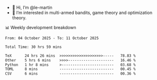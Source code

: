 - 👋 Hi, I’m @le-martin
- 👀 I’m interested in multi-armed bandits, game theory and optimization theory.
<!---- 💞️ I’m looking to collaborate on ...
- 📫 How to reach me ...-->

<!---
Tutorial for using WakaTime stats in GitHub profile: https://github.com/athul/waka-readme
-->

📊 Weekly development breakdown
<!--START_SECTION:waka-->

```txt
From: 04 October 2025 - To: 11 October 2025

Total Time: 30 hrs 59 mins

TeX      24 hrs 26 mins  >>>>>>>>>>>>>>>>>>>>-----   78.83 %
Other    5 hrs 6 mins    >>>>---------------------   16.46 %
Python   1 hr 8 mins     >------------------------   03.68 %
TOML     8 mins          -------------------------   00.45 %
CSV      6 mins          -------------------------   00.36 %
```

<!--END_SECTION:waka-->

<!---
le-martin/le-martin is a ✨ special ✨ repository because its `README.md` (this file) appears on your GitHub profile.
You can click the Preview link to take a look at your changes.
--->
